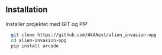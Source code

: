 ## Installation

Installer projektet med GIT og PIP

```bash
  git clone https://github.com/AkANext/alien_invasion-opg
  cd alien-invasion-opg
  pip install arcade
```
    
